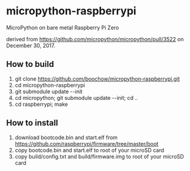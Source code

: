 # micropython-raspberrypi

MicroPython on bare metal Raspberry Pi Zero

derived from https://github.com/micropython/micropython/pull/3522 on December 30, 2017.

## How to build

1. git clone https://github.com/boochow/micropython-raspberrypi.git
1. cd micropython-raspberrypi
1. git submodule update --init
1. cd micropython; git submodule update --init; cd ..
1. cd raspberrypi; make

## How to install

1. download bootcode.bin and start.elf from https://github.com/raspberrypi/firmware/tree/master/boot
1. copy bootcode.bin and start.elf to root of your microSD card
1. copy build/config.txt and build/firmware.img to root of your microSD card
